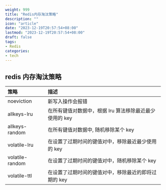```yaml
---
weight: 999
title: "Redis内存淘汰策略"
description: ""
icon: "article"
date: "2023-12-19T20:57:54+08:00"
lastmod: "2023-12-19T20:57:54+08:00"
draft: false
tags:
- Redis
categories:
- tech
---
```


## redis 内存淘汰策略

| 策略            | 描述                                                    |
| :-------------- | :------------------------------------------------------ |
| noeviction      | 新写入操作会报错                                        |
| allkeys-lru     | 在所有键值对数据中，根据 lru 算法移除最近最少使用的 key |
| allkeys-random  | 在所有键值对数据中, 随机移除某个 key                    |
| volatile-lru    | 在设置了过期时间的键值对中，移除最近最少使用的 key      |
| volatile-random | 在设置了过期时间的键值对中，随机移除某个 key            |
| volatile-ttl    | 在设置了过期时间的键值对中，移除最近的即将过期的 key    |
